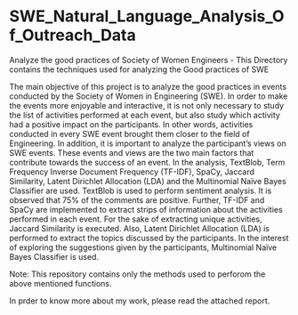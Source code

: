 # SWE_Natural_Language_Analysis_Of_Outreach_Data
Analyze the good practices of Society of Women Engineers - This Directory contains the techniques used for analyzing the Good practices of SWE

The main objective of this project is to analyze the good practices in events conducted by the Society of Women in Engineering (SWE). In order to make the events more enjoyable and interactive, it is not only necessary to study the list of activities performed at each event, but also study which activity had a positive impact on the participants. In other words, activities conducted in every SWE event brought them closer to the field of Engineering. In addition, it is important to analyze the participant’s views on SWE events. These events and views are the two main factors that contribute towards the success of an event. In the analysis, TextBlob, Term Frequency Inverse Document Frequency (TF-IDF), SpaCy, Jaccard Similarity, Latent Dirichlet Allocation (LDA) and the Multinomial Naïve Bayes Classifier are used. TextBlob is used to perform sentiment analysis. It is observed that 75% of the comments are positive. Further, TF-IDF and SpaCy are implemented to extract strips of information about the activities performed in each event. For the sake of extracting unique activities, Jaccard Similarity is executed. Also, Latent Dirichlet Allocation (LDA) is performed to extract the topics discussed by the participants. In the interest of exploring the suggestions given by the participants, Multinomial Naïve Bayes Classifier is used.

Note: This repository contains only the methods used to perforom the above mentioned functions.

In prder to know more about my work, please read the attached report.
